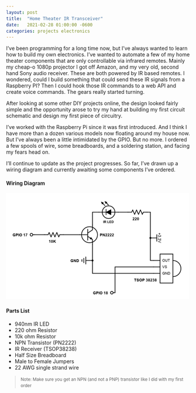 ```yaml
---
layout: post
title:  "Home Theater IR Transceiver"
date:   2021-02-28 01:00:00 -0600
categories: projects electronics
---
```


I’ve been programming for a long time now, but I’ve always wanted to learn how to build my own electronics. I’ve wanted to automate a few of my home theater components that are only controllable via infrared remotes. Mainly my cheap-o 1080p projector I got off Amazon, and my very old, second hand Sony audio receiver. These are both powered by IR based remotes. I wondered, could I build something that could send these IR signals from a Raspberry PI? Then I could hook those IR commands to a web API and create voice commands. The gears really started turning.

After looking at some other DIY projects online, the design looked fairly simple and the opportunity arose to try my hand at building my first circuit schematic and design my first piece of circuitry.

I’ve worked with the Raspberry Pi since it was first introduced. And I think I have more than a dozen various models now floating around my house now. But I’ve always been a little intimidated by the GPIO. But no more. I ordered a few spools of wire, some breadboards, and a soldering station, and facing my fears head on.

I’ll continue to update as the project progresses. So far, I’ve drawn up a wiring diagram and currently awaiting some components I’ve ordered.

#### Wiring Diagram

![AWS Lambda](/assets/images/ir-remote.png)

#### Parts List
- 940nm IR LED
- 220 ohm Resistor
- 10k ohm Resistor
- NPN Transistor (PN2222)
- IR Receiver (TSOP38238)
- Half Size Breadboard
- Male to Female Jumpers
- 22 AWG single strand wire

>  <small>Note: Make sure you get an NPN (and not a PNP) transistor like I did with my first order</small>
